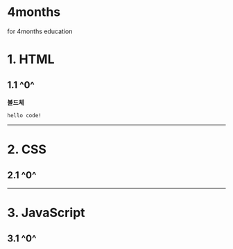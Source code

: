 # 4months
for 4months education

# 1. HTML
## 1.1 ^0^
**볼드체**
```
hello code!
```

****

# 2. CSS
## 2.1 ^0^

****

# 3. JavaScript
## 3.1 ^0^
